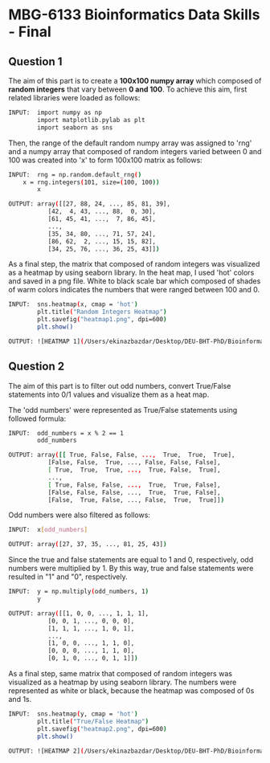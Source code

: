 # MBG-6133 Bioinformatics Data Skills - Final 

## **Question 1**

The aim of this part is to create a **100x100 numpy array** which composed of **random integers** that vary between **0 and 100**. To achieve this aim, first related libraries were loaded as follows:

```bash
INPUT:	import numpy as np
    	import matplotlib.pylab as plt
      	import seaborn as sns
```

Then, the range of the default random numpy array was assigned to 'rng' and a numpy array that composed of random integers varied between 0 and 100 was created into 'x' to form 100x100 matrix as follows:  

```bash
INPUT:	rng = np.random.default_rng()
	x = rng.integers(101, size=(100, 100))
      	x

OUTPUT:	array([[27, 88, 24, ..., 85, 81, 39],
	       [42,  4, 43, ..., 88,  0, 30],
	       [61, 45, 41, ...,  7, 86, 45],
	       ...,
	       [35, 34, 80, ..., 71, 57, 24],
	       [86, 62,  2, ..., 15, 15, 82],
	       [34, 25, 76, ..., 36, 25, 43]])
```

As a final step, the matrix that composed of random integers was visualized as a heatmap by using seaborn library. In the heat map, I used 'hot' colors and saved in a png file. White to black scale bar which composed of shades of warm colors indicates the numbers that were ranged between 100 and 0.   

```bash
INPUT:	sns.heatmap(x, cmap = 'hot')
      	plt.title("Random Integers Heatmap")
      	plt.savefig("heatmap1.png", dpi=600)
      	plt.show()

OUTPUT:	![HEATMAP 1](/Users/ekinazbazdar/Desktop/DEU-BHT-PhD/Bioinformatics Data Skills/Final/heatmap1.png)
```

## **Question 2**

The aim of this part is to filter out odd numbers, convert True/False statements into 0/1 values and visualize them as a heat map.

The 'odd numbers' were represented as True/False statements using followed formula:

```bash
INPUT:	odd_numbers = x % 2 == 1
      	odd_numbers

OUTPUT:	array([[ True, False, False, ...,  True,  True,  True],
	       [False, False,  True, ..., False, False, False],
	       [ True,  True,  True, ...,  True, False,  True],
	       ...,
	       [ True, False, False, ...,  True,  True, False],
	       [False, False, False, ...,  True,  True, False],
	       [False,  True, False, ..., False,  True,  True]])
```

Odd numbers were also filtered as follows:

```bash
INPUT:	x[odd_numbers]

OUTPUT: array([27, 37, 35, ..., 81, 25, 43])
```

Since the true and false statements are equal to 1 and 0, respectively, odd numbers were multiplied by 1. By this way, true and false statements were resulted in "1" and "0", respectively. 

```bash
INPUT:	y = np.multiply(odd_numbers, 1)
      	y

OUTPUT:	array([[1, 0, 0, ..., 1, 1, 1],
	       [0, 0, 1, ..., 0, 0, 0],
	       [1, 1, 1, ..., 1, 0, 1],
	       ...,
	       [1, 0, 0, ..., 1, 1, 0],
	       [0, 0, 0, ..., 1, 1, 0],
	       [0, 1, 0, ..., 0, 1, 1]])
```

As a final step, same matrix that composed of random integers was visualized as a heatmap by using seaborn library. The numbers were represented as white or black, because the heatmap was composed of 0s and 1s.

```bash
INPUT:	sns.heatmap(y, cmap = 'hot')
      	plt.title("True/False Heatmap")
      	plt.savefig("heatmap2.png", dpi=600)
      	plt.show()

OUTPUT:	![HEATMAP 2](/Users/ekinazbazdar/Desktop/DEU-BHT-PhD/Bioinformatics Data Skills/Final/heatmap2.png)
```
